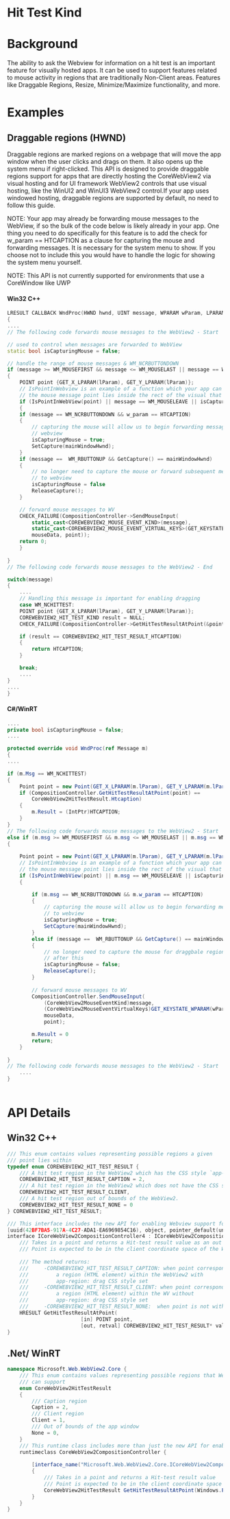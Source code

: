 Hit Test Kind
===

# Background
The ability to ask the Webview for information on a hit test is an important feature for 
visually hosted apps. It can be used to support features related to mouse activity in 
regions that are traditionally Non-Client areas. Features like Draggable Regions, 
Resize, Minimize/Maximize functionality, and more.


# Examples
## Draggable regions (HWND)
Draggable regions are marked regions on a webpage that will move the app window when the 
user clicks and drags on them. It also opens up the system menu if right-clicked. This 
API is designed to provide draggable regions support for apps that are directly hosting 
the CoreWebView2 via visual hosting and for UI framework WebView2 controls that use visual 
hosting, like the WinUI2 and WinUI3 WebView2 control.If your app uses windowed hosting, 
draggable regions are supported by default, no need to follow this guide.

NOTE: Your app may already be forwarding mouse messages to the WebView, if so the bulk 
of the code below is likely already in your app. One thing you need to do specifically 
for this feature is to add the check for w_param == HTCAPTION as a clause for capturing 
the mouse and forwarding messages. It is necessary for the system menu to show. If you 
choose not to include this you would have to handle the logic for showing the system menu 
yourself.

NOTE: This API is not currently supported for environments that use a CoreWindow like UWP

#### Win32 C++
```cpp
LRESULT CALLBACK WndProc(HWND hwnd, UINT message, WPARAM wParam, LPARAM lParam)
{
....
// The following code forwards mouse messages to the WebView2 - Start

// used to control when messages are forwarded to WebView
static bool isCapturingMouse = false; 

// handle the range of mouse messages & WM_NCRBUTTONDOWN
if (message >= WM_MOUSEFIRST && message <= WM_MOUSELAST || message == WM_NCRBUTTONDOWN) 
{
    POINT point {GET_X_LPARAM(lParam), GET_Y_LPARAM(lParam)};
    // IsPointInWebview is an example of a function which your app can implement that checks if 
    // the mouse message point lies inside the rect of the visual that hosts the WebView
    if (IsPointInWebView(point) || message == WM_MOUSELEAVE || isCapturingMouse) 
    {
    if (message == WM_NCRBUTTONDOWN && w_param == HTCAPTION)
    {
        // capturing the mouse will allow us to begin forwarding messages to 
        // webview
        isCapturingMouse = true;
        SetCapture(mainWindowHwnd);
    }
    if (message ==  WM_RBUTTONUP && GetCapture() == mainWindowHwnd) 
    {
        // no longer need to capture the mouse or forward subsequent messages 
        // to webview
        isCapturingMouse = false 
        ReleaseCapture();
    }

    // forward mouse messages to WV
    CHECK_FAILURE(CompositionController->SendMouseInput(
        static_cast<COREWEBVIEW2_MOUSE_EVENT_KIND>(message),
        static_cast<COREWEBVIEW2_MOUSE_EVENT_VIRTUAL_KEYS>(GET_KEYSTATE_WPARAM(wParam)),
        mouseData, point));
    return 0;
    }
    
}
// The following code forwards mouse messages to the WebView2 - End

switch(message) 
{
    ....
    // Handling this message is important for enabling dragging
    case WM_NCHITTEST:
    POINT point {GET_X_LPARAM(lParam), GET_Y_LPARAM(lParam)};
    COREWEBVIEW2_HIT_TEST_KIND result = NULL;
    CHECK_FAILURE(CompositionController->GetHitTestResultAtPoint(&point, &result));

    if (result == COREWEBVIEW2_HIT_TEST_RESULT_HTCAPTION)
    {
        return HTCAPTION;
    }

    break;
    ....
}
....
}
```
#### C#/WinRT
```c#
....
private bool isCapturingMouse = false;
....

protected override void WndProc(ref Message m)
{
....

if (m.Msg == WM_NCHITTEST)
{
    Point point = new Point(GET_X_LPARAM(m.lParam), GET_Y_LPARAM(m.lParam));
    if (CompositionController.GetHitTestResultAtPoint(point) == 
        CoreWebView2HitTestResult.Htcaption) 
    {
        m.Result = (IntPtr)HTCAPTION;
    }
}
// The following code forwards mouse messages to the WebView2 - Start
else if (m.msg >= WM_MOUSEFIRST && m.msg <= WM_MOUSELAST || m.msg == WM_NCRBUTTONDOWN) 
{
  
    Point point = new Point(GET_X_LPARAM(m.lParam), GET_Y_LPARAM(m.lParam));
    // IsPointInWebview is an example of a function which your app can implement that checks if 
    // the mouse message point lies inside the rect of the visual that hosts the WebView
    if (IsPointInWebView(point) || m.msg == WM_MOUSELEAVE || isCapturingMouse) 
    {

        if (m.msg == WM_NCRBUTTONDOWN && m.w_param == HTCAPTION) 
        {
            // capturing the mouse will allow us to begin forwarding messages 
            // to webview
            isCapturingMouse = true;
            SetCapture(mainWindowHwnd);
        }
        else if (message ==  WM_RBUTTONUP && GetCapture() == mainWindowHwnd) 
        {
            // no longer need to capture the mouse for draggbale regions support 
            // after this
            isCapturingMouse = false;
            ReleaseCapture();
        }
        
        // forward mouse messages to WV
        CompositionController.SendMouseInput(
            (CoreWebView2MouseEventKind)message,
            (CoreWebView2MouseEventVirtualKeys)GET_KEYSTATE_WPARAM(wParam),
            mouseData,
            point);

        m.Result = 0
        return;
    }
        
}
// The following code forwards mouse messages to the WebView2 - Start
    ....
}
       
```
# API Details
## Win32 C++
```cpp
/// This enum contains values representing possible regions a given
/// point lies within
typedef enum COREWEBVIEW2_HIT_TEST_RESULT {
    /// A hit test region in the WebView2 which has the CSS style `app-region: drag` set. Web content should use this CSS style to identify regions that should be treated like the app window's title bar. This has the same value as the Win32 HTCAPTION constant. 
    COREWEBVIEW2_HIT_TEST_RESULT_CAPTION = 2,
    /// A hit test region in the WebView2 which does not have the CSS style `app-region: drag` set. This is normal web content that should not be considered part of the app window's title bar. This has the same value as the Win32 HTCLIENT constant.
    COREWEBVIEW2_HIT_TEST_RESULT_CLIENT,
    /// A hit test region out of bounds of the WebView2.
    COREWEBVIEW2_HIT_TEST_RESULT_NONE = 0
} COREWEBVIEW2_HIT_TEST_RESULT;

/// This interface includes the new API for enabling Webview support for hit-testing regions
[uuid(42BF7BA5-917A-4C27-ADA1-EA6969854C16), object, pointer_default(unique)]
interface ICoreWebView2CompositionController4 : ICoreWebView2CompositionController3 {
    /// Takes in a point and returns a Hit-test result value as an out parameter
    /// Point is expected to be in the client coordinate space of the WebView.
    
    /// The method returns: 
    ///     -COREWEBVIEW2_HIT_TEST_RESULT_CAPTION: when point corresponds to
    ///         a region (HTML element) within the WebView2 with 
    ///         app-region: drag CSS style set
    ///     -COREWEBVIEW2_HIT_TEST_RESULT_CLIENT: when point corresponds to
    ///         a region (HTML element) within the WV without 
    ///         app-region: drag CSS style set
    ///     -COREWEBVIEW2_HIT_TEST_RESULT_NONE:  when point is not within the WV
    HRESULT GetHitTestResultAtPoint(
                        [in] POINT point, 
                        [out, retval] COREWEBVIEW2_HIT_TEST_RESULT* val);
}
```
## .Net/ WinRT
```c#
namespace Microsoft.Web.WebView2.Core {
    /// This enum contains values representing possible regions that Webview
    /// can support
    enum CoreWebView2HitTestResult
    {
        /// Caption region
        Caption = 2,
        /// Client region
        Client = 1,
        /// Out of bounds of the app window
        None = 0,
    }
    /// This runtime class includes more than just the new API for enabling Webview support for hit-testing regions
    runtimeclass CoreWebView2CompositionController {
        
        [interface_name("Microsoft.Web.WebView2.Core.ICoreWebView2CompositionController4")]
        {
            /// Takes in a point and returns a Hit-test result value
            /// Point is expected to be in the client coordinate space of the WebView
            CoreWebView2HitTestResult GetHitTestResultAtPoint(Windows.Foundation.Point point);
        }
    }
}
```